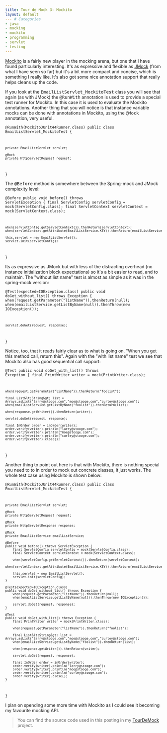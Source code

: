 ```yaml
---
title: Tour de Mock 3: Mockito
layout: default
--- # Categories
- java
- mocking
- mockito
- programming
- servlet
- testing
---
```


<a href="http://mockito.org">Mockito</a> is a fairly new player in the mocking arena, but one that I have found particularly interesting. It's as expressive and flexible as <a href="http://jmock.org">JMock</a> (from what I have seen so far) but it's a bit more compact and concise, which is something I really like. It's also got some nice annotation support that really helps cleans up the code.

If you look at the <tt>EmailListServlet_MockitoTest</tt> class you will see that again (as with JMock) the <tt>@RunWith</tt> annotation is used to provide a special test runner for Mockito. In this case it is used to evaluate the Mockito annotations. Another thing that you will notice is that instance variable mocks can be done with annotations in Mockito, using the <tt>@Mock</tt> annotation, very useful.

<code lang="java">@RunWith(MockitoJUnit44Runner.class)
public class EmailListServlet_MockitoTest {

	private EmailListServlet servlet;

	@Mock
	private HttpServletRequest request;
}
</code>

The <tt>@Before</tt> method is somewhere between the Spring-mock and JMock complexity level:

<code lang="java">@Before
public void before() throws ServletException {
	final ServletConfig servletConfig = mock(ServletConfig.class);
	final ServletContext servletContext = mock(ServletContext.class);

	when(servletConfig.getServletContext()).thenReturn(servletContext);
	when(servletContext.getAttribute(EmailListService.KEY)).thenReturn(emailListService);

	this.servlet = new EmailListServlet();
	servlet.init(servletConfig);
}</code>

Its as expressive as JMock but with less of the distracting overhead (no instance initialization block expectations) so it's a bit easier to read, and to maintain. The "without list name" test is almost as simple as it was in the spring-mock version:

<code lang="java">@Test(expected=IOException.class)
public void doGet_without_list() throws Exception {
	when(request.getParameter("listName")).thenReturn(null);
	when(emailListService.getListByName(null)).thenThrow(new IOException());

	servlet.doGet(request, response);
}</code>

Notice, too, that it reads fairly clear as to what is going on. "When you get this method call, return this". Again with the "with list name" test we see that Mockito also has good sequential call support:

<code lang="java">@Test
public void doGet_with_list() throws Exception {
	final PrintWriter writer = mock(PrintWriter.class);

	when(request.getParameter("listName")).thenReturn("foolist");

	final List&lt;String&gt; list = Arrays.asList("larry@stooge.com","moe@stooge.com","curley@stooge.com");
	when(emailListService.getListByName("foolist")).thenReturn(list);

	when(response.getWriter()).thenReturn(writer);

	servlet.doGet(request, response);

	final InOrder order = inOrder(writer);
	order.verify(writer).println("larry@stooge.com");
	order.verify(writer).println("moe@stooge.com");
	order.verify(writer).println("curley@stooge.com");
	order.verify(writer).close();
}
</code>

Another thing to point out here is that with Mockito, there is nothing special you need to to in order to mock out concrete classes, it just works. The whole test case using Mockito is shown below:

<code lang="java">@RunWith(MockitoJUnit44Runner.class)
public class EmailListServlet_MockitoTest {

	private EmailListServlet servlet;

	@Mock
	private HttpServletRequest request;

	@Mock
	private HttpServletResponse response;

	@Mock
	private EmailListService emailListService;

	@Before
	public void before() throws ServletException {
		final ServletConfig servletConfig = mock(ServletConfig.class);
		final ServletContext servletContext = mock(ServletContext.class);

		when(servletConfig.getServletContext()).thenReturn(servletContext);
		when(servletContext.getAttribute(EmailListService.KEY)).thenReturn(emailListService);

		this.servlet = new EmailListServlet();
		servlet.init(servletConfig);
	}

	@Test(expected=IOException.class)
	public void doGet_without_list() throws Exception {
		when(request.getParameter("listName")).thenReturn(null);
		when(emailListService.getListByName(null)).thenThrow(new IOException());

		servlet.doGet(request, response);
	}

	@Test
	public void doGet_with_list() throws Exception {
		final PrintWriter writer = mock(PrintWriter.class);

		when(request.getParameter("listName")).thenReturn("foolist");

		final List&lt;String&gt; list = Arrays.asList("larry@stooge.com","moe@stooge.com","curley@stooge.com");
		when(emailListService.getListByName("foolist")).thenReturn(list);

		when(response.getWriter()).thenReturn(writer);

		servlet.doGet(request, response);

		final InOrder order = inOrder(writer);
		order.verify(writer).println("larry@stooge.com");
		order.verify(writer).println("moe@stooge.com");
		order.verify(writer).println("curley@stooge.com");
		order.verify(writer).close();
	}
}</code>

I plan on spending some more time with Mockito as I could see it becoming my favourite mocking API.

<blockquote>You can find the source code used in this posting in my <a href="http://github.com/cjstehno/TourDeMock">TourDeMock</a> project.</blockquote>
